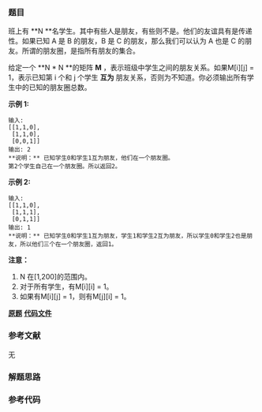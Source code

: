 ### 题目
班上有  **N  **名学生。其中有些人是朋友，有些则不是。他们的友谊具有是传递性。如果已知 A 是 B 的朋友，B 是 C 的朋友，那么我们可以认为 A
也是 C 的朋友。所谓的朋友圈，是指所有朋友的集合。

给定一个  **N * N  **的矩阵  **M** ，表示班级中学生之间的朋友关系。如果M[i][j] = 1，表示已知第 i 个和 j 个学生
**互为** 朋友关系，否则为不知道。你必须输出所有学生中的已知的朋友圈总数。

**示例 1:**

    
    
    输入: 
    [[1,1,0],
     [1,1,0],
     [0,0,1]]
    输出: 2 
    **说明：** 已知学生0和学生1互为朋友，他们在一个朋友圈。
    第2个学生自己在一个朋友圈。所以返回2。
    

**示例 2:**

    
    
    输入: 
    [[1,1,0],
     [1,1,1],
     [0,1,1]]
    输出: 1
    **说明：** 已知学生0和学生1互为朋友，学生1和学生2互为朋友，所以学生0和学生2也是朋友，所以他们三个在一个朋友圈，返回1。
    

**注意：**

  1. N 在[1,200]的范围内。
  2. 对于所有学生，有M[i][i] = 1。
  3. 如果有M[i][j] = 1，则有M[j][i] = 1。

 **[原题](https://leetcode-cn.com/problems/friend-circles/)**    **[代码文件]()**


### 参考文献
无

### 解题思路




### 参考代码

```go


```




